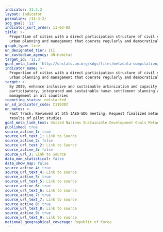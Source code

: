 ```yaml
---
indicator: 11.3.2
layout: indicator
permalink: /11-3-2/
sdg_goal: '11'
indicator_sort_order: 11-03-02
title: >-
  Proportion of cities with a direct participation structure of civil society in
  urban planning and management that operate regularly and democratically
graph_type: line
un_designated_tier: III
un_custodian_agency: UN-Habitat
target_id: '11.3'
goal_meta_link: 'http://unstats.un.org/sdgs/files/metadata-compilation/Metadata-Goal-11.pdf'
indicator_name: >-
  Proportion of cities with a direct participation structure of civil society in
  urban planning and management that operate regularly and democratically
target: >-
  By 2030, enhance inclusive and sustainable urbanization and capacity for
  participatory, integrated and sustainable human settlement planning and
  management in all countries
reporting_status: notstarted
un_sd_indicator_code: C110302
un_notes: >-
  Fast Track; Reviewed at 5th IAEG-SDG meeting; Request finalized metadata and
  results of pilot studies
goal_meta_link_text: United Nations Sustainable Development Goals Metadata (pdf 2066kB)
published: true
source_active_1: true
source_url_text_1: Link to Source
source_active_2: false
source_url_text_2: Link to Source
source_active_3: false
source_url_3: Link to Source
data_non_statistical: false
data_show_map: false
source_active_4: true
source_url_text_4: Link to source
source_active_5: true
source_url_text_5: Link to source
source_active_6: true
source_url_text_6: Link to source
source_active_7: true
source_url_text_7: Link to source
source_active_8: true
source_url_text_8: Link to source
source_active_9: true
source_url_text_9: Link to source
national_geographical_coverage: Republic of Korea
---
```


